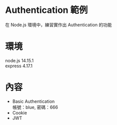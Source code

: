 # Authentication 範例  
在 Node.js 環境中，練習實作出 Authentication 的功能  

# 環境  
node.js 14.15.1  
express 4.17.1  

# 內容  
- Basic Authentication  
    帳號：blue, 密碼：666  
- Cookie  
- JWT  

